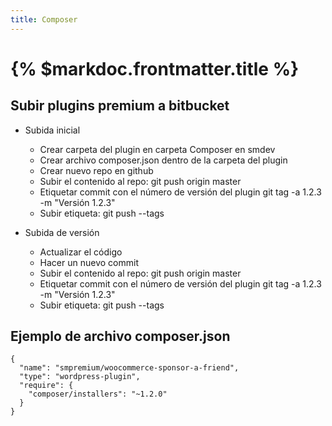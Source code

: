 ```yaml
---
title: Composer
---
```


# {% $markdoc.frontmatter.title %}

## Subir plugins premium a bitbucket

- Subida inicial  
  - Crear carpeta del plugin en carpeta Composer en smdev  
  - Crear archivo composer.json dentro de la carpeta del plugin  
  - Crear nuevo repo en github  
  - Subir el contenido al repo: git push origin master  
  - Etiquetar commit con el número de versión del plugin git tag -a 1.2.3 -m "Versión 1.2.3"  
  - Subir etiqueta: git push --tags  


- Subida de versión  
  - Actualizar el código  
  - Hacer un nuevo commit  
  - Subir el contenido al repo: git push origin master  
  - Etiquetar commit con el número de versión del plugin git tag -a 1.2.3 -m "Versión 1.2.3"  
  - Subir etiqueta: git push --tags  


## Ejemplo de archivo composer.json
```
{
  "name": "smpremium/woocommerce-sponsor-a-friend",
  "type": "wordpress-plugin",
  "require": {    
    "composer/installers": "~1.2.0"
  }
}
```
